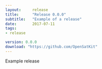 ```yaml
---
layout:     release
title:      "Release 0.0.0"
subtitle:   "Example of a release"
date:       2017-07-11
tags:
- release

version: 0.0.0
download: "https://github.com/OpenSatKit"
---
```


Example release